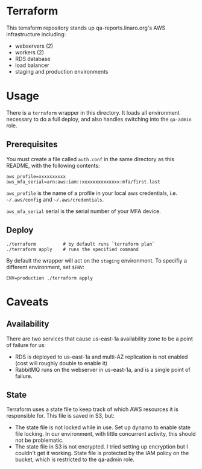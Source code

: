 # Terraform

This terraform repository stands up qa-reports.linaro.org's AWS infrastructure including:
- webservers (2)
- workers (2)
- RDS database
- load balancer
- staging and production environments

# Usage

There is a `terraform` wrapper in this directory. It loads all environment
necessary to do a full deploy, and also handles switching into the `qa-admin`
role.


## Prerequisites

You must create a file called `auth.conf` in the same directory as this README,
with the following contents:

```
aws_profile=xxxxxxxxxx
aws_mfa_serial=arn:aws:iam::xxxxxxxxxxxxxx:mfa/first.last
```

`aws_profile` is the name of a profile in your local aws credentials, i.e.
`~/.aws/config` and `~/.aws/credentials`.

`aws_mfa_serial` serial is the serial number of your MFA device.

## Deploy

```
./terraform          # by default runs `terraform plan`
./terraform apply    # runs the specified command
```

By default the wrapper will act on the `staging` environment. To specifiy a
different environment, set `$ENV`:

```
ENV=production ./terraform apply
```

# Caveats

## Availability

There are two services that cause us-east-1a availability zone to be a point of failure for us:
- RDS is deployed to us-east-1a and multi-AZ replication is not enabled (cost will roughly double to enable it)
- RabbitMQ runs on the webserver in us-east-1a, and is a single point of failure.

## State

Terraform uses a state file to keep track of which AWS resources it is responsible for. This file is saved in S3, but:

- The state file is not locked while in use. Set up dynamo to enable state file
  locking. In our environment, with little concurrent activity, this should not
  be problematic.
- The state file in S3 is not encrypted. I tried setting up encryption but I
  couldn't get it working. State file is protected by the IAM policy on the
  bucket, which is restricted to the qa-admin role.
